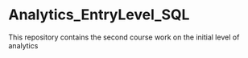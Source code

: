 # Analytics_EntryLevel_SQL
This repository contains the second course work on the initial level of analytics
